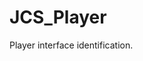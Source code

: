 <div id="content-header">
  <h1>JCS_Player</h1>
</div>

<p>
  Player interface identification.
</p>
